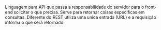 Linguagem para API que passa a responsabilidade do servidor para o front-end solicitar o que precisa.
Serve para retornar coisas especificas em consultas.
Diferente do REST utiliza uma unica entrada (URL) e a requisição informa o que será retornado
